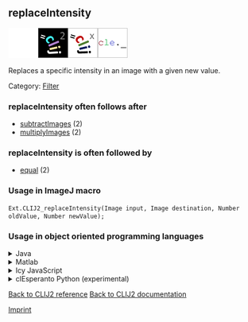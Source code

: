## replaceIntensity
<img src="images/mini_empty_logo.png"/><img src="images/mini_clij2_logo.png"/><img src="images/mini_clijx_logo.png"/><img src="images/mini_cle_logo.png"/>

Replaces a specific intensity in an image with a given new value.

Category: [Filter](https://clij.github.io/clij2-docs/reference__filter)

### replaceIntensity often follows after
* <a href="reference_subtractImages">subtractImages</a> (2)
* <a href="reference_multiplyImages">multiplyImages</a> (2)


### replaceIntensity is often followed by
* <a href="reference_equal">equal</a> (2)


### Usage in ImageJ macro
```
Ext.CLIJ2_replaceIntensity(Image input, Image destination, Number oldValue, Number newValue);
```


### Usage in object oriented programming languages



<details>

<summary>
Java
</summary>
<pre class="highlight">// init CLIJ and GPU
import net.haesleinhuepf.clij2.CLIJ2;
import net.haesleinhuepf.clij.clearcl.ClearCLBuffer;
CLIJ2 clij2 = CLIJ2.getInstance();

// get input parameters
ClearCLBuffer input = clij2.push(inputImagePlus);
destination = clij2.create(input);
float oldValue = 1.0;
float newValue = 2.0;
</pre>

<pre class="highlight">
// Execute operation on GPU
clij2.replaceIntensity(input, destination, oldValue, newValue);
</pre>

<pre class="highlight">
// show result
destinationImagePlus = clij2.pull(destination);
destinationImagePlus.show();

// cleanup memory on GPU
clij2.release(input);
clij2.release(destination);
</pre>

</details>



<details>

<summary>
Matlab
</summary>
<pre class="highlight">% init CLIJ and GPU
clij2 = init_clatlab();

% get input parameters
input = clij2.pushMat(input_matrix);
destination = clij2.create(input);
oldValue = 1.0;
newValue = 2.0;
</pre>

<pre class="highlight">
% Execute operation on GPU
clij2.replaceIntensity(input, destination, oldValue, newValue);
</pre>

<pre class="highlight">
% show result
destination = clij2.pullMat(destination)

% cleanup memory on GPU
clij2.release(input);
clij2.release(destination);
</pre>

</details>



<details>

<summary>
Icy JavaScript
</summary>
<pre class="highlight">// init CLIJ and GPU
importClass(net.haesleinhuepf.clicy.CLICY);
importClass(Packages.icy.main.Icy);

clij2 = CLICY.getInstance();

// get input parameters
input_sequence = getSequence();
input = clij2.pushSequence(input_sequence);
destination = clij2.create(input);
oldValue = 1.0;
newValue = 2.0;
</pre>

<pre class="highlight">
// Execute operation on GPU
clij2.replaceIntensity(input, destination, oldValue, newValue);
</pre>

<pre class="highlight">
// show result
destination_sequence = clij2.pullSequence(destination)
Icy.addSequence(destination_sequence);
// cleanup memory on GPU
clij2.release(input);
clij2.release(destination);
</pre>

</details>



<details>

<summary>
clEsperanto Python (experimental)
</summary>
<pre class="highlight">import pyclesperanto_prototype as cle

cle.replace_intensity(input, destination, oldValue, newValue)

</pre>



</details>



[Back to CLIJ2 reference](https://clij.github.io/clij2-docs/reference)
[Back to CLIJ2 documentation](https://clij.github.io/clij2-docs)

[Imprint](https://clij.github.io/imprint)
